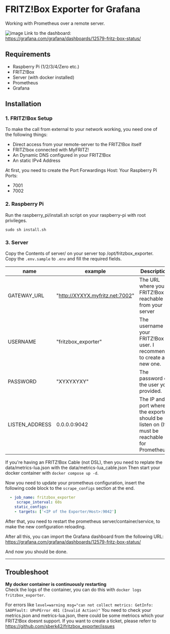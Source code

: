 # FRITZ!Box Exporter for Grafana
Working with Prometheus over a remote server.

![image](https://user-images.githubusercontent.com/13904220/221359439-154582b4-ef50-4609-8def-5d4ce8e98c6e.png)
Link to the dashboard: https://grafana.com/grafana/dashboards/12579-fritz-box-status/


## Requirements
- Raspberry Pi (1/2/3/4/Zero etc.)
- FRITZ!Box
- Server (with docker installed)
- Prometheus
- Grafana


## Installation  

### 1. FRITZ!Box Setup
To make the call from external to your network working, you need one of the following things:
- Direct access from your remote-server to the FRITZ!Box itself
- FRITZ!box connected with MyFRITZ!
- An Dynamic DNS configured in your FRITZ!Box
- An static IPv4 Address

At first, you need to create the Port Forwardings
Host: Your Raspberry Pi
Ports:
- 7001
- 7002


### 2. Raspberry Pi
Run the raspberry_pi/install.sh script on your raspberry-pi with root privileges.
```
sudo sh install.sh
```


### 3. Server
Copy the Contents of server/ on your server top /opt/fritzbox_exporter.
Copy the `.env.sample` to `.env` and fill the required fields.  

| name | example | Description |
|---|---|---|
| GATEWAY_URL | "http://XYXYX.myfritz.net:7002" | The URL where your FRITZ!Box is reachable from your server |
| USERNAME | "fritzbox_exporter" | The username of your FRITZ!Box user. I recommend to create a new one. |
| PASSWORD | "XYXYXYXY" | The password of the user you provided. |
| LISTEN_ADDRESS | 0.0.0.0:9042 | The IP and port where the exporter should be listen on (It must be reachable for Prometheus) |

If you're having an FRITZ!Box Cable (not DSL), then you need to replate the data/metrics-lua.json with the data/metrics-lua_cable.json
Then start your docker container with `docker compose up -d`.

Now you need to update your prometheus configuration, insert the following code block to the `scrape_configs` section at the end.
```yaml
  - job_name: fritzbox_exporter
     scrape_interval: 60s
    static_configs:
    - targets: ['<IP of the Exporter/Host>:9042']
```

After that, you need to restart the prometheus server/container/service, to make the new configuration reloading.

After all this, you can import the Grafana dashboard from the following URL: https://grafana.com/grafana/dashboards/12579-fritz-box-status/

And now you should be done.

---

## Troubleshoot
**My docker container is continuously restarting**  
Check the logs of the container, you can do this with `docker logs fritzbox_exporter`.

For errors like `level=warning msg="can not collect metrics: GetInfo: SAOPFault: UPnPError 401 (Invalid Action)"`
You need to check your metrics.json and metrics-lua.json, there could be some metriocs which your FRITZ!Box doesnt support.
If you want to create a ticket, please referr to https://github.com/sberk42/fritzbox_exporter/issues


